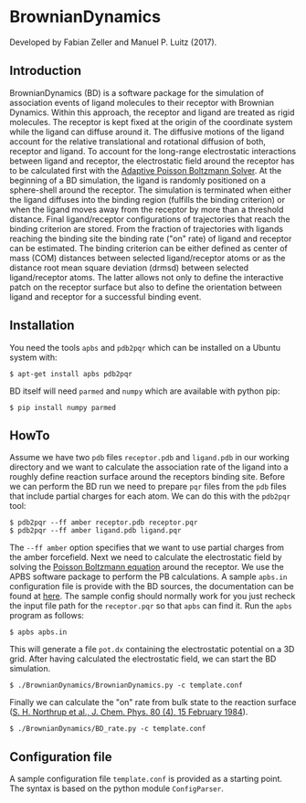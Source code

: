 # BrownianDynamics
Developed by Fabian Zeller and Manuel P. Luitz (2017).

## Introduction
BrownianDynamics (BD) is a software package for the simulation of association events of ligand molecules to their receptor with Brownian Dynamics. Within this approach, the receptor and ligand are treated as rigid molecules. The receptor is kept fixed at the origin of the coordinate system while the ligand can diffuse around it. The diffusive motions of the ligand account for the relative translational and rotational diffusion of both, receptor and ligand. To account for the long-range electrostatic interactions between ligand and receptor, the electrostatic field around the receptor has to be calculated first with the [Adaptive Poisson Boltzmann Solver](http://www.poissonboltzmann.org/docs/apbs-faq/). At the beginning of a BD simulation, the ligand is randomly positioned on a sphere-shell around the receptor. The simulation is terminated when either the ligand diffuses into the binding region (fulfills the binding criterion) or when the ligand moves away from the receptor by more than a threshold distance. Final ligand/receptor configurations of trajectories that reach the binding criterion are stored. From the fraction of trajectories with ligands reaching the binding site the binding rate ("on" rate) of ligand and receptor can be estimated. 
The binding criterion can be either defined as center of mass (COM) distances between selected ligand/receptor atoms
or as the distance root mean square deviation (drmsd) between selected ligand/receptor atoms. The latter allows not only to define the interactive patch on the receptor surface but also to define the orientation between ligand and receptor for a successful binding event.

## Installation
You need the tools `apbs` and `pdb2pqr` which can be installed on a Ubuntu system with:

    $ apt-get install apbs pdb2pqr

BD itself will need `parmed` and `numpy` which are available with python pip:

    $ pip install numpy parmed

## HowTo
Assume we have two `pdb` files `receptor.pdb` and `ligand.pdb` in our working directory and we want to calculate the association rate of the ligand into a roughly define reaction surface around the receptors binding site.
Before we can perform the BD run we need to prepare `pqr` files from the `pdb` files that include partial charges for each atom. We can do this with the `pdb2pqr` tool:

    $ pdb2pqr --ff amber receptor.pdb receptor.pqr
    $ pdb2pqr --ff amber ligand.pdb ligand.pqr

The `--ff amber` option specifies that we want to use partial charges from the amber forcefield.
Next we need to calculate the electrostatic field by solving the [Poisson Boltzmann equation](https://en.wikipedia.org/wiki/Poisson%E2%80%93Boltzmann_equation) around the receptor.
We use the APBS software package to perform the PB calculations. A sample `apbs.in` configuration file is provide with the BD sources, the documentation can be found at [here](http://www.poissonboltzmann.org/docs/apbs-faq/). The sample config should normally work for you just recheck the input file path for the `receptor.pqr` so that `apbs` can find it. Run the `apbs` program as follows:

    $ apbs apbs.in

This will generate a file `pot.dx` containing the electrostatic potential on a 3D grid.
After having calculated the electrostatic field, we can start the BD simulation.

    $ ./BrownianDynamics/BrownianDynamics.py -c template.conf

Finally we can calculate the "on" rate from bulk state to the reaction surface ([S. H. Northrup et al., J. Chem. Phys. 80 (4), 15 February 1984](http://dx.doi.org/10.1063/1.446900)).

    $ ./BrownianDynamics/BD_rate.py -c template.conf

## Configuration file
A sample configuration file `template.conf` is provided as a starting point. The syntax is based on the python module `ConfigParser`. 
